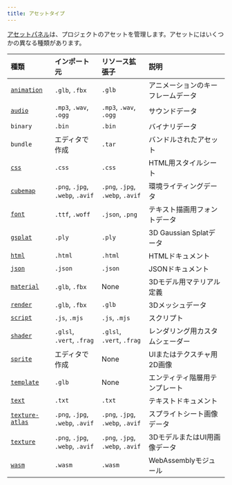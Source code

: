 ```yaml
---
title: アセットタイプ
---
```


[アセットパネル](/user-manual/editor/interface/assets)は、プロジェクトのアセットを管理します。アセットにはいくつかの異なる種類があります。

| 種類                               | インポート元                     | リソース拡張子                   | 説明                               |
| :------------------------------- | :------------------------------- | :------------------------------- | :--------------------------------- |
| [`animation`](animation)         | `.glb`, `.fbx`                   | `.glb`                           | アニメーションのキーフレームデータ |
| [`audio`](audio)                 | `.mp3`, `.wav`, `.ogg`           | `.mp3`, `.wav`, `.ogg`           | サウンドデータ                     |
| `binary`                         | `.bin`                           | `.bin`                           | バイナリデータ                     |
| `bundle`                         | エディタで作成                   | `.tar`                           | バンドルされたアセット             |
| [`css`](css)                     | `.css`                           | `.css`                           | HTML用スタイルシート               |
| [`cubemap`](cubemap)             | `.png`, `.jpg`, `.webp`, `.avif` | `.png`, `.jpg`, `.webp`, `.avif` | 環境ライティングデータ             |
| [`font`](font)                   | `.ttf`, `.woff`                  | `.json`, `.png`                  | テキスト描画用フォントデータ       |
| [`gsplat`](gsplat)               | `.ply`                           | `.ply`                           | 3D Gaussian Splatデータ            |
| [`html`](html)                   | `.html`                          | `.html`                          | HTMLドキュメント                   |
| [`json`](json)                   | `.json`                          | `.json`                          | JSONドキュメント                   |
| [`material`](material)           | `.glb`, `.fbx`                   | None                             | 3Dモデル用マテリアル定義           |
| [`render`](render)               | `.glb`, `.fbx`                   | `.glb`                           | 3Dメッシュデータ                   |
| [`script`](../../scripting/index.md) | `.js`, `.mjs`                | `.js`, `.mjs`                    | スクリプト                         |
| [`shader`](shader)               | `.glsl`, `.vert`, `.frag`        | `.glsl`, `.vert`, `.frag`        | レンダリング用カスタムシェーダー   |
| [`sprite`](sprite)               | エディタで作成                   | None                             | UIまたはテクスチャ用2D画像         |
| [`template`](template)           | `.glb`                           | None                             | エンティティ階層用テンプレート     |
| [`text`](text)                   | `.txt`                           | `.txt`                           | テキストドキュメント               |
| [`texture-atlas`](texture-atlas) | `.png`, `.jpg`, `.webp`, `.avif` | `.png`, `.jpg`, `.webp`, `.avif` | スプライトシート画像データ         |
| [`texture`](texture)             | `.png`, `.jpg`, `.webp`, `.avif` | `.png`, `.jpg`, `.webp`, `.avif` | 3DモデルまたはUI用画像データ       |
| [`wasm`](wasm)                   | `.wasm`                          | `.wasm`                          | WebAssemblyモジュール              |
